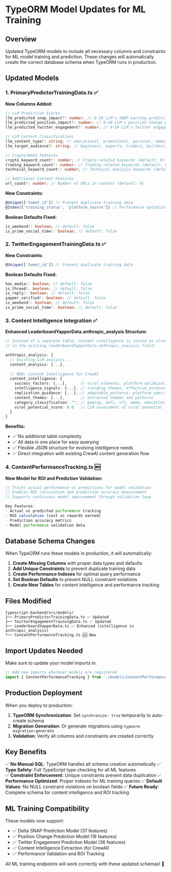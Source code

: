 # TypeORM Model Updates for ML Training

## Overview

Updated TypeORM models to include all necessary columns and constraints for ML model training and prediction. These changes will automatically create the correct database schema when TypeORM runs in production.

## Updated Models

### 1. PrimaryPredictorTrainingData.ts ✅

**New Columns Added:**
```typescript
// LLM Prediction Scores
llm_predicted_snap_impact?: number; // 0-10 LLM's SNAP earning prediction
llm_predicted_position_impact?: number; // 0-10 LLM's position change prediction  
llm_predicted_twitter_engagement?: number; // 0-10 LLM's Twitter engagement prediction

// LLM Content Classifications
llm_content_type?: string; // educational, promotional, personal, meme, news, analysis
llm_target_audience?: string; // beginners, experts, traders, builders, general

// Crypto/Web3 Features
crypto_keyword_count!: number; // Crypto-related keywords (default: 0)
trading_keyword_count!: number; // Trading-related keywords (default: 0)
technical_keyword_count!: number; // Technical analysis keywords (default: 0)

// Additional Content Features
url_count!: number; // Number of URLs in content (default: 0)
```

**New Constraints:**
```typescript
@Unique(['tweet_id']) // Prevent duplicate training data
@Index(['training_status', 'platform_source']) // Performance optimization
```

**Boolean Defaults Fixed:**
```typescript
is_weekend!: boolean; // default: false
is_prime_social_time!: boolean; // default: false
```

### 2. TwitterEngagementTrainingData.ts ✅

**New Constraints:**
```typescript
@Unique(['tweet_id']) // Prevent duplicate training data
```

**Boolean Defaults Fixed:**
```typescript
has_media!: boolean; // default: false
is_thread!: boolean; // default: false
is_reply!: boolean; // default: false
yapper_verified!: boolean; // default: false
is_weekend!: boolean; // default: false
is_prime_social_time!: boolean; // default: false
```

### 3. Content Intelligence Integration ✅

**Enhanced LeaderboardYapperData.anthropic_analysis Structure:**
```typescript
// Instead of a separate table, content intelligence is stored as structured JSON
// in the existing leaderboardYapperData.anthropic_analysis field:

anthropic_analysis: {
  // Existing LLM analysis...
  content_analysis: {...},
  
  // NEW: Content Intelligence for CrewAI
  content_intelligence: {
    success_factors: {...},      // viral_elements, platform_optimization, audience_resonance
    intelligence_signals: {...}, // trending_themes, effective_terminology, engagement_triggers  
    replication_guidance: {...}, // adaptable_patterns, platform_specific, creator_guidelines
    content_themes: [...],       // extracted themes and patterns
    category_classification: "", // gaming, defi, nft, meme, education
    viral_potential_score: 0.0   // LLM assessment of viral potential
  }
}
```

**Benefits:**
- ✅ No additional table complexity
- ✅ All data in one place for easy querying
- ✅ Flexible JSON structure for evolving intelligence needs
- ✅ Direct integration with existing CrewAI content generation flow

### 4. ContentPerformanceTracking.ts 🆕

**New Model for ROI and Prediction Validation:**
```typescript
// Tracks actual performance vs predictions for model validation
// Enables ROI calculation and prediction accuracy measurement
// Supports continuous model improvement through validation loop

Key Features:
- Actual vs predicted performance tracking
- ROI calculation (cost vs rewards earned)
- Prediction accuracy metrics
- Model performance validation data
```

## Database Schema Changes

When TypeORM runs these models in production, it will automatically:

1. **Create Missing Columns** with proper data types and defaults
2. **Add Unique Constraints** to prevent duplicate training data
3. **Create Performance Indexes** for optimal query performance
4. **Set Boolean Defaults** to prevent NULL constraint violations
5. **Create New Tables** for content intelligence and performance tracking

## Files Modified

```
typescript-backend/src/models/
├── PrimaryPredictorTrainingData.ts ✅ Updated
├── TwitterEngagementTrainingData.ts ✅ Updated  
├── LeaderboardYapperData.ts ✅ Enhanced (intelligence in anthropic_analysis)
└── ContentPerformanceTracking.ts 🆕 New
```

## Import Updates Needed

Make sure to update your model imports in:

```typescript
// Add new imports wherever models are registered
import { ContentPerformanceTracking } from './models/ContentPerformanceTracking';
```

## Production Deployment

When you deploy to production:

1. **TypeORM Synchronization**: Set `synchronize: true` temporarily to auto-create schema
2. **Migration Generation**: Or generate migrations using `typeorm migration:generate`
3. **Validation**: Verify all columns and constraints are created correctly

## Key Benefits

✅ **No Manual SQL**: TypeORM handles all schema creation automatically
✅ **Type Safety**: Full TypeScript type checking for all ML features  
✅ **Constraint Enforcement**: Unique constraints prevent data duplication
✅ **Performance Optimized**: Proper indexes for ML training queries
✅ **Default Values**: No NULL constraint violations on boolean fields
✅ **Future Ready**: Complete schema for content intelligence and ROI tracking

## ML Training Compatibility

These models now support:
- ✅ Delta SNAP Prediction Model (37 features)
- ✅ Position Change Prediction Model (16 features)  
- ✅ Twitter Engagement Prediction Model (36 features)
- ✅ Content Intelligence Extraction (for CrewAI)
- ✅ Performance Validation and ROI Tracking

All ML training endpoints will work correctly with these updated schemas! 🚀
